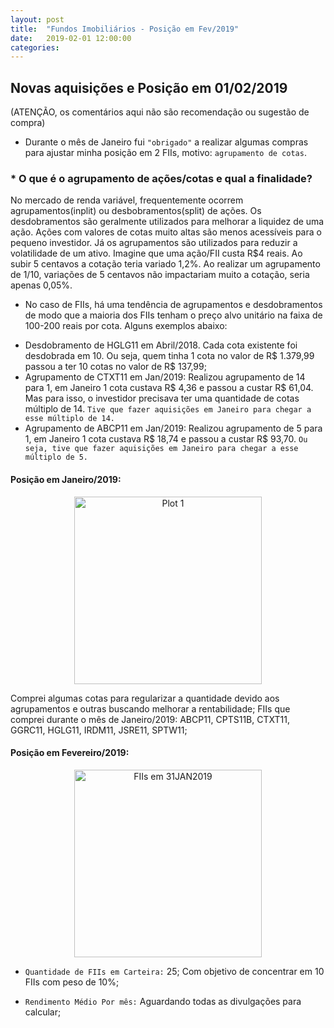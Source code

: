 ```yaml
---
layout: post
title:  "Fundos Imobiliários - Posição em Fev/2019"
date:   2019-02-01 12:00:00
categories: 
---
```


## Novas aquisições e Posição em 01/02/2019

(ATENÇÃO, os comentários aqui não são recomendação ou sugestão de compra)

* Durante o mês de Janeiro fui ```"obrigado"``` a realizar algumas compras para ajustar minha posição em 2 FIIs, motivo: ``agrupamento de cotas``.

### * O que é o agrupamento de ações/cotas e qual a finalidade?
No mercado de renda variável, frequentemente ocorrem agrupamentos(inplit) ou desbobramentos(split) de ações. Os desdobramentos são geralmente utilizados para melhorar a liquidez de uma ação. Ações com valores de cotas muito altas são menos acessíveis para o pequeno investidor. 
Já os agrupamentos são utilizados para reduzir a volatilidade de um ativo. Imagine que uma ação/FII custa R$4 reais. Ao subir 5 centavos a cotação teria variado 1,2%. Ao realizar um agrupamento de 1/10, variações de 5 centavos não impactariam muito a cotação, seria apenas 0,05%.

* No caso de FIIs, há uma tendência de agrupamentos e desdobramentos de modo que a maioria dos FIIs tenham o preço alvo unitário na faixa de 100-200 reais por cota. Alguns exemplos abaixo:
 - Desdobramento de HGLG11 em Abril/2018. Cada cota existente foi desdobrada em 10. Ou seja, quem tinha 1 cota no valor de R$ 1.379,99 passou a ter 10 cotas no valor de R$ 137,99;
 - Agrupamento de CTXT11 em Jan/2019: Realizou agrupamento de 14 para 1, em Janeiro 1 cota custava R$ 4,36 e passou a custar R$ 61,04. Mas para isso, o investidor precisava ter uma quantidade de cotas múltiplo de 14. ```Tive que fazer aquisições em Janeiro para chegar a esse múltiplo de 14.```
 - Agrupamento de ABCP11 em Jan/2019: Realizou agrupamento de 5 para 1, em Janeiro 1 cota custava R$ 18,74 e passou a custar R$ 93,70. ```Ou seja, tive que fazer aquisições em Janeiro para chegar a esse múltiplo de 5.```

#### Posição em Janeiro/2019:
<div>
    <a href="https://plot.ly/~ealexbarros/1/?share_key=C2xWzpeukPxqW3Z5Uycxub" target="_blank" title="Plot 1" style="display: block; text-align: center;"><img src="https://plot.ly/~ealexbarros/1.png?share_key=C2xWzpeukPxqW3Z5Uycxub" alt="Plot 1" style="max-width: 70%;width: 300px;"  width="300" onerror="this.onerror=null;this.src='https://plot.ly/404.png';" /></a>
    <script data-plotly="ealexbarros:1" sharekey-plotly="C2xWzpeukPxqW3Z5Uycxub" src="https://plot.ly/embed.js" async></script>
</div>

Comprei algumas cotas para regularizar a quantidade devido aos agrupamentos e outras buscando melhorar a rentabilidade;
FIIs que comprei durante o mês de Janeiro/2019: 
ABCP11, CPTS11B, CTXT11, GGRC11, HGLG11, IRDM11, JSRE11, SPTW11;

#### Posição em Fevereiro/2019:
<div>
    <a href="https://plot.ly/~ealexbarros/5/?share_key=1237EkPTYWo4xcYTivpex1" target="_blank" title="FIIs em 31JAN2019" style="display: block; text-align: center;"><img src="https://plot.ly/~ealexbarros/5.png?share_key=1237EkPTYWo4xcYTivpex1" alt="FIIs em 31JAN2019" style="max-width: 70%;width: 300px;"  width="300" onerror="this.onerror=null;this.src='https://plot.ly/404.png';" /></a>
    <script data-plotly="ealexbarros:5" sharekey-plotly="1237EkPTYWo4xcYTivpex1" src="https://plot.ly/embed.js" async></script>
</div>


* ```Quantidade de FIIs em Carteira:``` 25; Com objetivo de concentrar em 10 FIIs com peso de 10%;

* ```Rendimento Médio Por mês:``` Aguardando todas as divulgações para calcular;